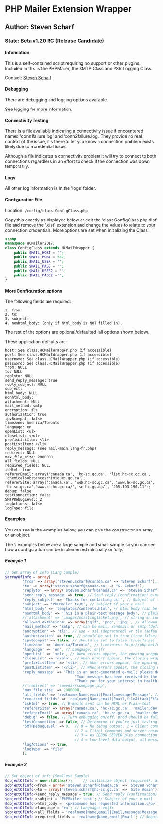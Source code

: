 # PHP Mailer Extension Wrapper
## Author: Steven Scharf
### State: Beta v1.20 RC (Release Candidate)
#### Information
This is a self-contained script requiring no support or other plugins.
Included in this is the PHPMailer, the SMTP Class and PSR Logging Class.

Contact: [Steven Scharf](mailto:steven.scharf@canada.ca)
#### Debugging
There are debugging and logging options available.

[See logging for more information.](#logs)
#### Connectivity Testing
There is a file available indicating a connectivity issue if encountered
named 'conn1failure.log' and 'conn2failure.log'. They provide no real context
of the issue, it's there to let you know a connection problem exists
likely due to a credential issue.

Although a file indicates a connectivity problem it will 
try to connect to both connections regardless in an effort 
to check if the connection was down temporarily.
#### Logs
All other log information is in the 'logs' folder.
#### Configuration File
Location: ```/config/class.ConfigClass.php```

Copy this exactly as displayed below or edit the 'class.ConfigClass.php.dist' 
file and remove the '.dist' extension and change the values to relate to your 
connection credentials. More options are set when initializing the Class.
```php
<?php
namespace HCMailer2017;
class ConfigClass extends HCMailWrapper {
	public $MAIL_HOST = '';	
	public $MAIL_PORT = 587;	
	public $MAIL_USER = '';	
	public $MAIL_PASS = '';	
	public $MAIL_USER2 = '';	
	public $MAIL_PASS2 ='';	
}
```

#### More Configuration options
The following fields are required:
```
1. from:
2. to:
3. subject:
4. nonhtml_body: (only if html_body is NOT filled in).
```
The rest of the options are optional/defaulted (all options shown below). 

These application defaults are:
```
host: See class.HCMailWrapper.php (if accessible)
port: See class.HCMailWrapper.php (if accessible)
username: See class.HCMailWrapper.php (if accessible)
password: See class.HCMailWrapper.php (if accessible)
from: NULL
to: NULL
replyto: NULL
send_reply_message: true
reply_subject: NULL
subject: 
html_body: NULL
nonhtml_body: 
attachment: NULL
mail_method: smtp
encryption: tls
authorization: true
ipv6compat: false
timezone: America/Toronto
language: en
openList: <ul>
closeList: </ul>
prefixListItem: <li>
postListItem: </li>
reply_message: (see mail-main.lang-fr.php)
redirect: NULL
max_file_size: 2000000
all_fields: NULL
required_fields: NULL
isHtml: true
refererEmail: array('canada.ca', 'hc-sc.gc.ca', 'list.hc-sc.gc.ca', 'chemicalsubstanceschimiques.gc.ca');
refererSite: array('canada.ca', 'web.hc-sc.gc.ca', 'www.hc-sc.gc.ca', 'hc-sc.gc.ca','www.sc-hc.gc.ca/','sc-hc.gc.ca/', '205.193.190.11');
debug: false
testConnection: false
SMTPDebugLevel: 2
logActions: false
logType: file
```

#### Examples
You can see in the examples below, you can give the constructor an array or an object.

The 2 examples below are a large sample and small sample so you can see how a configuration can be implemented minimally or fully.
##### Example 1
```php
// Set array of Info (Larg Sample)			
$arrayOfInfo = array(
		'from' => array('steven.scharf@canada.ca' => 'Steven Scharf'), 
		'to' => array('steven.scharf@canada.ca' => 'S. Scharf'),			
		'replyto' => array('steven.scharf@canada.ca' => 'Steven Scharf'),
		'send_reply_message' => true, // Send reply (confirmation) e-mail when they successfully send one
		'reply_subject' => 'Thanks for contacting us!', // Subject of the automated reply when submission is successful 
		'subject' => 'PHPMailer test', // Subject of your e-mail
		'html_body' => 'templates/contents.html', // html body (can be .html file or html markup)
		'nonhtml_body' => 'This is a plain-text message body', // plain text body
		//'attachment' => 'images/existingticket.png', // string or indexed array
		'allowed_extensions' => array('gif', 'png', 'jpg'), // Allowed extensions for upload
		'mail_method' => 'smtp', // can be mail, sendmail or smtp (default)
		'encryption' => 'tls', // use - ssl (deprecated) or tls (default)
		'authorization' => true, // should be set to true (true|false)
		'ipv6compat' => false, // should be set to false (true|false)
		'timezone' => 'America/Toronto', // timezones: http://php.net/manual/en/timezones.php
		'language' => 'en', // Language: en|fr
		'openList' => '<ol>', // When errors appear, the opening wrapper for the error list
		'closeList' => '</ol>', // When errors appear, the closing wrapper for the error list
		'prefixListItem' => '<li>', // When errors appear, the opening wrapper for the list item
		'postListItem' => '</li>', // When errors appear, the closing wrapper for the list item
		'reply_message' => "This is an auto-generated e-mail; please do not reply." . PHP_EOL . 
							    "Your message has been received by the Web site administrator and is being forwarded to a subject-matter expert for consideration and a timely response." . PHP_EOL . 
							    "Thank you for your interest in Health Canada Online.",
		//'redirect' => 'somedir/somepage.php',
		'max_file_size' => 2000000,
		'all_fields' => 'realname|Name,email|Email,message|Message', // All fields in form
		'required_fields' => 'realname|Name,email|Email,fileAttach|File', // Required fields for validation
		'isHtml' => true, // E-mails sent can be HTML or Plain-text
		'refererSite' => array('canada.ca', 'hc-sc.gc.ca', 'mailer.dev', 'sad-lap-pub01', '1115.dev'),
		'refererEmail' => array('canada.ca', 'hc-sc.gc.ca', 'mailer.dev', 'sad-lap-pub01', '1115.dev'),
		'debug' => false, // Turn debugging on/off, prod should be false (true|false)
		'testConnection' => false, // Determine if you're just testing the connection (SMTP Only)
		'SMTPDebugLevel' => 0, 	// 0 = No debug output, 1 = Client commands, 
								// 2 = Client commands and server responses (default), 
								// 3 = As DEBUG_SERVER plus connection status, 
								// 4 = Low-level data output, all messages
		'logActions' => true,
		'logType' => 'file'
		);
```
##### Example 2
```php
// Set object of info (Smallest Sample)				
$objectOfInfo = new stdClass(); 	// initialize object (required), all the rest is self explanatory
$objectOfInfo->from = array('steven.scharf@canada.ca' => 'Steven Scharf');
$objectOfInfo->to = array('steven.scharf@hc-sc.gc.ca' => 'Site Admin'); 			
$objectOfInfo->send_reply_message = true; // Send reply (confirmation) e-mail when they successfully send one
$objectOfInfo->subject = 'PHPMailer test'; // Subject of your e-mail
$objectOfInfo->html_body = '<p>Someone has requested information.</p>'; 							
$objectOfInfo->language = 'en'; // Language: en|fr
$objectOfInfo->all_fields = 'realname|Name,email|Email,message|Message'; // All fields in form
$objectOfInfo->required_fields = 'realname|Name,email|Email'; // Required fields for validation
```